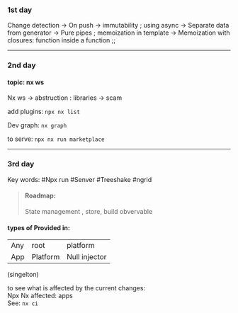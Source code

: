 ### 1st day

Change detection ->
	On push -> 
	immutability ; using async ->
		Separate data from generator ->
			Pure pipes ; memoization in template ->
			Memoization with closures: function inside a function ;;

_____________

### 2nd day
#### topic: nx ws
Nx ws -> abstruction : libraries -> scam 


add plugins: ``` npx nx list ```

Dev graph: ```nx graph ``` 


to serve:
``` npx nx run marketplace ```

____________

### 3rd day
Key words:
#Npx run 
#Senver
#Treeshake
#ngrid

> #### Roadmap:
>    State management  , store, build obvervable

#### types of Provided in:
|   |  |  |
------| -----|----------|
 Any | root | platform |
App	| Platform	| Null injector 
(singelton)

to see what is affected by the current changes: <br/>
Npx Nx affected: apps <br/>
See: ```nx ci```